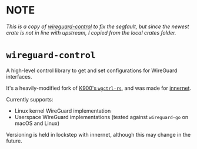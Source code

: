 # NOTE
*This is a copy of [wireguard-control](https://github.com/tonarino/innernet/blob/v1.5.0/wireguard-control/) to fix the segfault, but since the newest crate is not in line with upstream, I copied from the local crates folder.*

# `wireguard-control`

A high-level control library to get and set configurations for WireGuard interfaces.

It's a heavily-modified fork of [K900's `wgctrl-rs`](https://gitlab.com/K900/wgctrl-rs), and was made for [innernet](https://github.com/tonarino/innernet).

Currently supports:

* Linux kernel WireGuard implementation
* Userspace WireGuard implementations (tested against `wireguard-go` on macOS and Linux)

Versioning is held in lockstep with innernet, although this may change in the future.